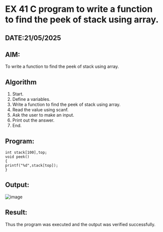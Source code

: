 # EX 41 C program to write a function to find the peek of stack using array.
## DATE:21/05/2025
## AIM:
To write a function to find the peek of stack using array.

## Algorithm
1. Start.
2. Define a variables.
3. Write a function to find the peek of stack using array.
4. Read the value using scanf.
5. Ask the user to make an input.
6. Print out the answer.
7. End.
## Program:
```
int stack[100],top; 
void peek()
{
printf("%d",stack[top]);
}
```

## Output:
![image](https://github.com/user-attachments/assets/0505d67b-1b07-42d0-97ec-5c509225aedd)

## Result:
Thus the program was executed and the output was verified successfully.
